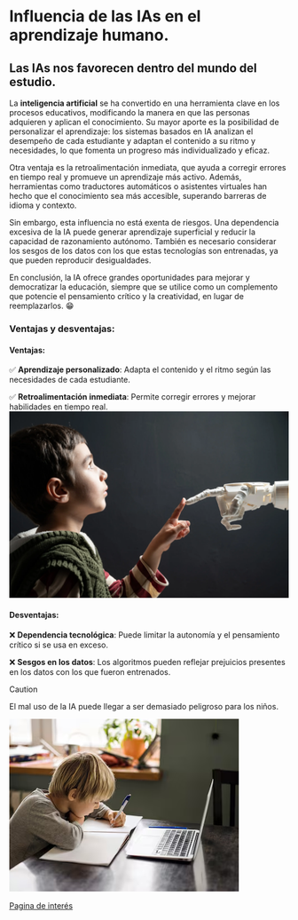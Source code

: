 # Influencia de las IAs en el aprendizaje humano.
## Las IAs nos favorecen dentro del mundo del estudio. 
La __inteligencia artificial__ se ha convertido en una herramienta clave en los procesos educativos, modificando la manera en que las personas adquieren y aplican el conocimiento. Su mayor aporte es la posibilidad de personalizar el aprendizaje: los sistemas basados en IA analizan el desempeño de cada estudiante y adaptan el contenido a su ritmo y necesidades, lo que fomenta un progreso más individualizado y eficaz.

Otra ventaja es la retroalimentación inmediata, que ayuda a corregir errores en tiempo real y promueve un aprendizaje más activo. Además, herramientas como traductores automáticos o asistentes virtuales han hecho que el conocimiento sea más accesible, superando barreras de idioma y contexto.

Sin embargo, esta influencia no está exenta de riesgos. Una dependencia excesiva de la IA puede generar aprendizaje superficial y reducir la capacidad de razonamiento autónomo. También es necesario considerar los sesgos de los datos con los que estas tecnologías son entrenadas, ya que pueden reproducir desigualdades.

En conclusión, la IA ofrece grandes oportunidades para mejorar y democratizar la educación, siempre que se utilice como un complemento que potencie el pensamiento crítico y la creatividad, en lugar de reemplazarlos. :grin:
### Ventajas y desventajas:
#### Ventajas:
:white_check_mark: __Aprendizaje personalizado__: Adapta el contenido y el ritmo según las necesidades de cada estudiante.

:white_check_mark: __Retroalimentación inmediata__: Permite corregir errores y mejorar habilidades en tiempo real.
![img_6.png](img_6.png)
#### Desventajas:

:x: __Dependencia tecnológica__: Puede limitar la autonomía y el pensamiento crítico si se usa en exceso.

:x: __Sesgos en los datos__: Los algoritmos pueden reflejar prejuicios presentes en los datos con los que fueron entrenados.

>[!CAUTION]
>El mal uso de la IA puede llegar a ser demasiado peligroso para los niños.

![img_5.png](img_5.png)

[Pagina de interés](https://www.incibe.es/menores/blog/el-uso-de-la-inteligencia-artificial-en-el-entorno-educativo)